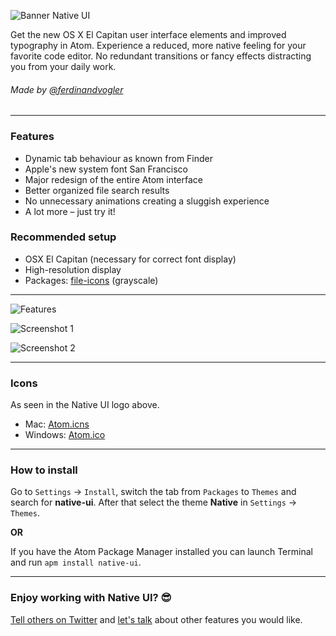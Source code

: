 ![Banner Native UI](https://cloud.githubusercontent.com/assets/8401092/10865409/64cbe3b6-800a-11e5-985c-7a63b2bdd402.png)

Get the new OS X El Capitan user interface elements and improved typography in Atom. Experience a reduced, more native feeling for your favorite code editor. No redundant transitions or fancy effects distracting you from your daily work.

###### Made by [@ferdinandvogler](http://www.twitter.com/ferdinandvogler)

---

### Features

- Dynamic tab behaviour as known from Finder
- Apple's new system font San Francisco
- Major redesign of the entire Atom interface
- Better organized file search results
- No unnecessary animations creating a sluggish experience
- A lot more – just try it!

### Recommended setup

- OSX El Capitan (necessary for correct font display)
- High-resolution display
- Packages: [file-icons](https://atom.io/packages/file-icons) (grayscale)

---

![Features](https://cloud.githubusercontent.com/assets/8401092/12528956/4b89994a-c1a8-11e5-9a88-e96279cb766f.jpg)

![Screenshot 1](https://cloud.githubusercontent.com/assets/8401092/12528992/a407bf9c-c1a9-11e5-8b73-6b11575b0ea4.jpg)

![Screenshot 2](https://cloud.githubusercontent.com/assets/8401092/12528993/a408dc06-c1a9-11e5-97b7-98b40193174c.jpg)

---

### Icons

As seen in the Native UI logo above.

- Mac: [Atom.icns](https://github.com/fv0/native-ui/raw/master/Atom.icns)
- Windows: [Atom.ico](https://github.com/fv0/native-ui/raw/master/Atom.ico)

---

### How to install

Go to `Settings` → `Install`, switch the tab from `Packages` to `Themes` and search for **native-ui**. After that select the theme **Native** in `Settings` → `Themes`.

**OR**

If you have the Atom Package Manager installed you can  launch Terminal and run `apm install native-ui`.

---

### Enjoy working with Native UI? 😎

[Tell others on Twitter](https://twitter.com/intent/tweet?text=Native%20UI,%20a%20Atom%20theme%20for%20El%20Capitan&url=http%3A%2F%2Fatom.io/themes/native-ui&via=ferdinandvogler) and [let's talk](https://twitter.com/intent/tweet?text=@ferdinandvogler) about other features you would like.
